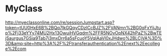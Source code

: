 # MyClass
http://myeclassonline.com/re/sessionJumpstart.asp?token=tUU0HxE6B%2BQq7lkGQqyCDzlCcBJZ%2FVANmn%2BG0qFxYiiJtup%2Fj33eYYy74MU2Hx13OwuiHVGqdm%2FFR5NOvOpNX42hPaZ%2BwTEjSaurgus7GSia9Tab7i3mxDrr6a5sFcuoY5VqIAaVl0xJHdwo%2BLCjVA%3D%3D&amp;site=http%3A%2F%2Ftransferauthentication%2Enext%2Eecollege%2Ecom
